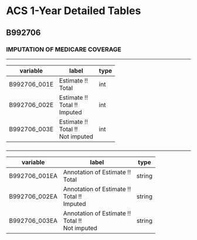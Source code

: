 # ACS 1-Year Detailed Tables

## B992706

### IMPUTATION OF MEDICARE COVERAGE

___

| variable | label | type |
| ----- | ----- | ----- |
| B992706_001E | Estimate !!<br>Total | int |
| B992706_002E | Estimate !!<br>Total !!<br>Imputed | int |
| B992706_003E | Estimate !!<br>Total !!<br>Not imputed | int |
### 

___

| variable | label | type |
| ----- | ----- | ----- |
| B992706_001EA | Annotation of Estimate !!<br>Total | string |
| B992706_002EA | Annotation of Estimate !!<br>Total !!<br>Imputed | string |
| B992706_003EA | Annotation of Estimate !!<br>Total !!<br>Not imputed | string |

